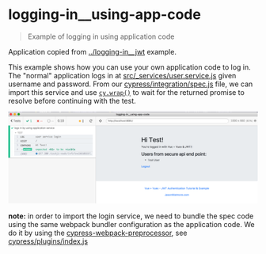 # logging-in__using-app-code
> Example of logging in using application code

Application copied from [../logging-in__jwt](../logging-in__jwt) example.

This example shows how you can use your own application code to log in. The "normal" application logs in at [src/_services/user.service.js](src/_services/user.service.js) given username and password. From our [cypress/integration/spec.js](cypress/integration/spec.js) file, we can import this service and use [`cy.wrap()`](https://on.cypress.io/wrap) to wait for the returned promise to resolve before continuing with the test.

![Passing test](images/login.png)

**note:** in order to import the login service, we need to bundle the spec code using the same webpack bundler configuration as the application code. We do it by using the [cypress-webpack-preprocessor](https://github.com/cypress-io/cypress-webpack-preprocessor), see [cypress/plugins/index.js](cypress/plugins/index.js)
